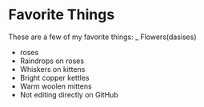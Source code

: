 # Favorite Things

These are a few of my favorite things:
_ Flowers(dasises)
- roses
- Raindrops on roses
- Whiskers on kittens
- Bright copper kettles
- Warm woolen mittens
- Not editing directly on GitHub
